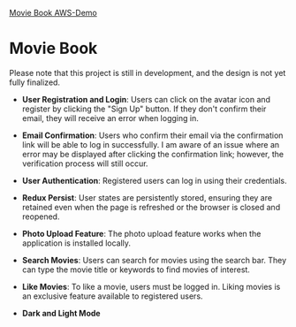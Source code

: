 [Movie Book AWS-Demo](http://ec2-3-72-85-243.eu-central-1.compute.amazonaws.com/)


# Movie Book 

Please note that this project is still in development, and the design is not yet fully finalized.

- **User Registration and Login**: Users can click on the avatar icon and register by clicking the "Sign Up" button. If they don't confirm their email, they will receive an error when logging in.

- **Email Confirmation**: Users who confirm their email via the confirmation link will be able to log in successfully. I am aware of an issue where an error may be displayed after clicking the confirmation link; however, the verification process will still occur.

- **User Authentication**: Registered users can log in using their credentials.

- **Redux Persist**: User states are persistently stored, ensuring they are retained even when the page is refreshed or the browser is closed and reopened.

- **Photo Upload Feature**: The photo upload feature works when the application is installed locally.

- **Search Movies**: Users can search for movies using the search bar. They can type the movie title or keywords to find movies of interest.

- **Like Movies**: To like a movie, users must be logged in. Liking movies is an exclusive feature available to registered users.

- **Dark and Light Mode**
